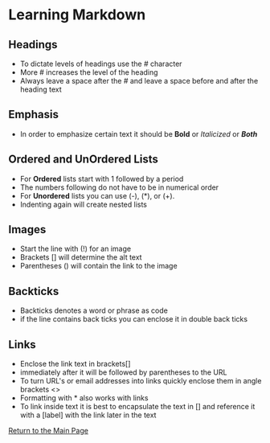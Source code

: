 # Learning Markdown

## Headings

- To dictate levels of headings use the # character
- More # increases the level of the heading
- Always leave a space after the # and leave a space before and after the heading text

## Emphasis

- In order to emphasize certain text it should be **Bold** or *Italicized* or ***Both***

## Ordered and UnOrdered Lists

- For **Ordered** lists start with 1 followed by a period
- The numbers following do not have to be in numerical order
- For **Unordered** lists you can use (-), (*), or (+).
- Indenting again will create nested lists

## Images

- Start the line with (!) for an image
- Brackets [] will determine the alt text
- Parentheses () will contain the link to the image 

## Backticks

- Backticks denotes a word or phrase as code
- if the line contains back ticks you can enclose it in double back ticks

## Links

- Enclose the link text in brackets[]
- immediately after it will be followed by parentheses to the URL
- To turn URL's or email addresses into links quickly enclose them in angle brackets <>
- Formatting with * also works with links
- To link inside text it is best to encapsulate the text in [] and reference it with a [label] with the link later in the text

[Return to the Main Page](https://rogermreyes.github.io/reading-notes/)
